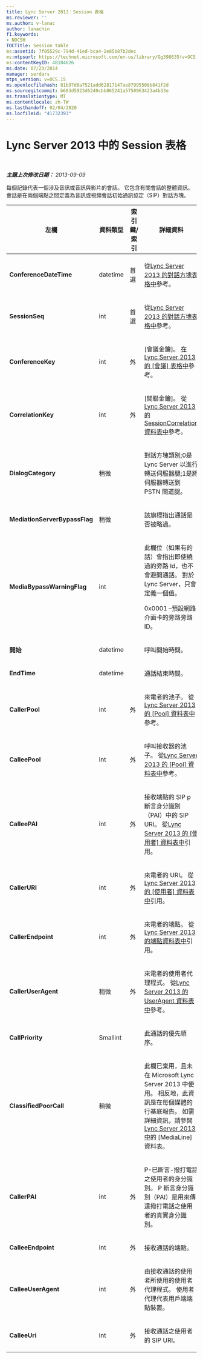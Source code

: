 ```yaml
---
title: Lync Server 2013：Session 表格
ms.reviewer: ''
ms.author: v-lanac
author: lanachin
f1.keywords:
- NOCSH
TOCTitle: Session table
ms:assetid: 7f05529c-794d-41ed-bca4-2e85b87b2dec
ms:mtpsurl: https://technet.microsoft.com/en-us/library/Gg398635(v=OCS.15)
ms:contentKeyID: 48184626
ms.date: 07/23/2014
manager: serdars
mtps_version: v=OCS.15
ms.openlocfilehash: 81b97d6a7521add62817147ae87995508b841f2d
ms.sourcegitcommit: b693d5923d6240cbb865241a5750963423a4b33e
ms.translationtype: MT
ms.contentlocale: zh-TW
ms.lasthandoff: 02/04/2020
ms.locfileid: "41732393"
---
```

<div data-xmlns="http://www.w3.org/1999/xhtml">

<div class="topic" data-xmlns="http://www.w3.org/1999/xhtml" data-msxsl="urn:schemas-microsoft-com:xslt" data-cs="http://msdn.microsoft.com/en-us/">

<div data-asp="http://msdn2.microsoft.com/asp">

# <a name="session-table-in-lync-server-2013"></a>Lync Server 2013 中的 Session 表格

</div>

<div id="mainSection">

<div id="mainBody">

<span> </span>

_**主題上次修改日期：** 2013-09-09_

每個記錄代表一個涉及音訊或音訊與影片的會話。 它包含有關會話的整體資訊。 會話是在兩個端點之間定義為音訊或視頻會話初始通訊協定（SIP）對話方塊。


<table>
<colgroup>
<col style="width: 25%" />
<col style="width: 25%" />
<col style="width: 25%" />
<col style="width: 25%" />
</colgroup>
<thead>
<tr class="header">
<th><strong>左欄</strong></th>
<th><strong>資料類型</strong></th>
<th><strong>索引鍵/索引</strong></th>
<th><strong>詳細資料</strong></th>
</tr>
</thead>
<tbody>
<tr class="odd">
<td><p><strong>ConferenceDateTime</strong></p></td>
<td><p>datetime</p></td>
<td><p>首選</p></td>
<td><p>從<a href="lync-server-2013-dialog-table.md">Lync Server 2013 的對話方塊表格中</a>參考。</p></td>
</tr>
<tr class="even">
<td><p><strong>SessionSeq</strong></p></td>
<td><p>int</p></td>
<td><p>首選</p></td>
<td><p>從<a href="lync-server-2013-dialog-table.md">Lync Server 2013 的對話方塊表格中</a>參考。</p></td>
</tr>
<tr class="odd">
<td><p><strong>ConferenceKey</strong></p></td>
<td><p>int</p></td>
<td><p>外</p></td>
<td><p>[會議金鑰]。 <a href="lync-server-2013-conference-table.md">在 Lync Server 2013 的 [會議] 表格中</a>參考。</p></td>
</tr>
<tr class="even">
<td><p><strong>CorrelationKey</strong></p></td>
<td><p>int</p></td>
<td><p>外</p></td>
<td><p>[關聯金鑰]。 從<a href="lync-server-2013-sessioncorrelation-table.md">Lync Server 2013 的 SessionCorrelation 資料表中</a>參考。</p></td>
</tr>
<tr class="odd">
<td><p><strong>DialogCategory</strong></p></td>
<td><p>稍微</p></td>
<td><p> </p></td>
<td><p>對話方塊類別;0是 Lync Server 以進行轉送伺服器腿;1是將伺服器轉送到 PSTN 閘道腿。</p></td>
</tr>
<tr class="even">
<td><p><strong>MediationServerBypassFlag</strong></p></td>
<td><p>稍微</p></td>
<td></td>
<td><p>該旗標指出通話是否被略過。</p></td>
</tr>
<tr class="odd">
<td><p><strong>MediaBypassWarningFlag</strong></p></td>
<td><p>int</p></td>
<td></td>
<td><p>此欄位（如果有的話）會指出即使繞過的旁路 Id，也不會避開通話。 對於 Lync Server，只會定義一個值。</p>
<p>0x0001 –預設網路介面卡的旁路旁路 ID。</p></td>
</tr>
<tr class="even">
<td><p><strong>開始</strong></p></td>
<td><p>datetime</p></td>
<td><p> </p></td>
<td><p>呼叫開始時間。</p></td>
</tr>
<tr class="odd">
<td><p><strong>EndTime</strong></p></td>
<td><p>datetime</p></td>
<td><p> </p></td>
<td><p>通話結束時間。</p></td>
</tr>
<tr class="even">
<td><p><strong>CallerPool</strong></p></td>
<td><p>int</p></td>
<td><p>外</p></td>
<td><p>來電者的池子。 從<a href="lync-server-2013-pool-table.md">Lync Server 2013 的 [Pool] 資料表中</a>參考。</p></td>
</tr>
<tr class="odd">
<td><p><strong>CalleePool</strong></p></td>
<td><p>int</p></td>
<td><p>外</p></td>
<td><p>呼叫接收器的池子。 從<a href="lync-server-2013-pool-table.md">Lync Server 2013 的 [Pool] 資料表中</a>參考。</p></td>
</tr>
<tr class="even">
<td><p><strong>CalleePAI</strong></p></td>
<td><p>int</p></td>
<td><p>外</p></td>
<td><p>接收端點的 SIP p 斷言身分識別（PAI）中的 SIP URI。 從<a href="lync-server-2013-user-table.md">Lync Server 2013 的 [使用者] 資料表中</a>引用。</p></td>
</tr>
<tr class="odd">
<td><p><strong>CallerURI</strong></p></td>
<td><p>int</p></td>
<td><p>外</p></td>
<td><p>來電者的 URI。 從<a href="lync-server-2013-user-table.md">Lync Server 2013 的 [使用者] 資料表中</a>引用。</p></td>
</tr>
<tr class="even">
<td><p><strong>CallerEndpoint</strong></p></td>
<td><p>int</p></td>
<td><p>外</p></td>
<td><p>來電者的端點。 從<a href="lync-server-2013-endpoint-table.md">Lync Server 2013 的端點資料表中</a>引用。</p></td>
</tr>
<tr class="odd">
<td><p><strong>CallerUserAgent</strong></p></td>
<td><p>稍微</p></td>
<td><p>外</p></td>
<td><p>來電者的使用者代理程式。 從<a href="lync-server-2013-useragent-table.md">Lync Server 2013 的 UserAgent 資料表中</a>參考。</p></td>
</tr>
<tr class="even">
<td><p><strong>CallPriority</strong></p></td>
<td><p>Smallint</p></td>
<td></td>
<td><p>此通話的優先順序。</p></td>
</tr>
<tr class="odd">
<td><p><strong>ClassifiedPoorCall</strong></p></td>
<td><p>稍微</p></td>
<td></td>
<td><p>此欄已棄用，且未在 Microsoft Lync Server 2013 中使用。 相反地，此資訊是在每個媒體的行基底報告。 如需詳細資訊，請參閱<a href="lync-server-2013-medialine-table.md">Lync Server 2013 中</a>的 [MediaLine] 資料表。</p></td>
</tr>
<tr class="even">
<td><p><strong>CallerPAI</strong></p></td>
<td><p>int</p></td>
<td><p>外</p></td>
<td><p>P-已斷言-撥打電話之使用者的身分識別。 P 斷言身分識別（PAI）是用來傳達撥打電話之使用者的真實身分識別。</p></td>
</tr>
<tr class="odd">
<td><p><strong>CalleeEndpoint</strong></p></td>
<td><p>int</p></td>
<td><p>外</p></td>
<td><p>接收通話的端點。</p></td>
</tr>
<tr class="even">
<td><p><strong>CalleeUserAgent</strong></p></td>
<td><p>int</p></td>
<td><p>外</p></td>
<td><p>由接收通話的使用者所使用的使用者代理程式。 使用者代理代表用戶端端點裝置。</p></td>
</tr>
<tr class="odd">
<td><p><strong>CalleeUri</strong></p></td>
<td><p>int</p></td>
<td><p>外</p></td>
<td><p>接收通話之使用者的 SIP URI。</p></td>
</tr>
</tbody>
</table>


</div>

<span> </span>

</div>

</div>

</div>

